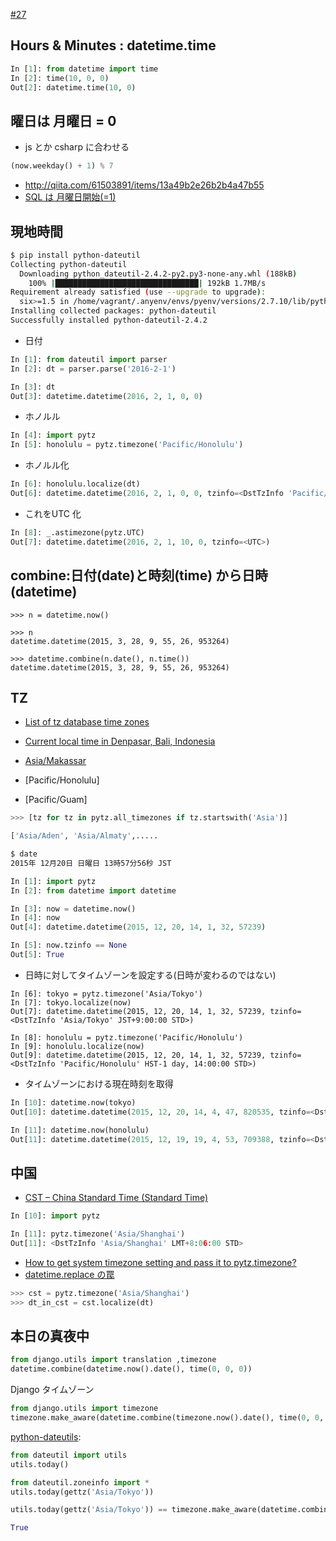 [#27](https://github.com/hdknr/annotated-django/issues/27)

## Hours & Minutes : datetime.time

~~~py
In [1]: from datetime import time
In [2]: time(10, 0, 0)
Out[2]: datetime.time(10, 0)
~~~


## 曜日は 月曜日 = 0

- js とか csharp に合わせる
~~~py
(now.weekday() + 1) % 7
~~~

- http://qiita.com/61503891/items/13a49b2e26b2b4a47b55
- [SQL は 月曜日開始(=1)](http://bayashita.com/p/entry/show/64)

## 現地時間

~~~bash
$ pip install python-dateutil
Collecting python-dateutil
  Downloading python_dateutil-2.4.2-py2.py3-none-any.whl (188kB)
    100% |████████████████████████████████| 192kB 1.7MB/s
Requirement already satisfied (use --upgrade to upgrade):
  six>=1.5 in /home/vagrant/.anyenv/envs/pyenv/versions/2.7.10/lib/python2.7/site-packages (from python-dateutil)
Installing collected packages: python-dateutil
Successfully installed python-dateutil-2.4.2
~~~

- 日付

~~~py
In [1]: from dateutil import parser
In [2]: dt = parser.parse('2016-2-1')

In [3]: dt
Out[3]: datetime.datetime(2016, 2, 1, 0, 0)
~~~

- ホノルル
~~~py
In [4]: import pytz
In [5]: honolulu = pytz.timezone('Pacific/Honolulu')
~~~

- ホノルル化

~~~py
In [6]: honolulu.localize(dt)
Out[6]: datetime.datetime(2016, 2, 1, 0, 0, tzinfo=<DstTzInfo 'Pacific/Honolulu' HST-1 day, 14:00:00 STD>)
~~~

- これをUTC 化

~~~py
In [8]: _.astimezone(pytz.UTC)
Out[7]: datetime.datetime(2016, 2, 1, 10, 0, tzinfo=<UTC>)
~~~


## combine:日付(date)と時刻(time) から日時(datetime)

~~~
>>> n = datetime.now()

>>> n
datetime.datetime(2015, 3, 28, 9, 55, 26, 953264)

>>> datetime.combine(n.date(), n.time())
datetime.datetime(2015, 3, 28, 9, 55, 26, 953264)
~~~



## TZ

- [List of tz database time zones](https://en.wikipedia.org/wiki/List_of_tz_database_time_zones)
- [Current local time in Denpasar, Bali, Indonesia](http://www.timeanddate.com/worldclock/indonesia/denpasar)

- [Asia/Makassar](https://en.wikipedia.org/wiki/Asia/Makassar)
- [Pacific/Honolulu]
- [Pacific/Guam]

~~~py
>>> [tz for tz in pytz.all_timezones if tz.startswith('Asia')]

['Asia/Aden', 'Asia/Almaty',.....
~~~

~~~bash
$ date
2015年 12月20日 日曜日 13時57分56秒 JST
~~~

~~~python
In [1]: import pytz
In [2]: from datetime import datetime

In [3]: now = datetime.now()
In [4]: now
Out[4]: datetime.datetime(2015, 12, 20, 14, 1, 32, 57239)

In [5]: now.tzinfo == None
Out[5]: True

~~~

- 日時に対してタイムゾーンを設定する(日時が変わるのではない)

~~~
In [6]: tokyo = pytz.timezone('Asia/Tokyo')
In [7]: tokyo.localize(now)
Out[7]: datetime.datetime(2015, 12, 20, 14, 1, 32, 57239, tzinfo=<DstTzInfo 'Asia/Tokyo' JST+9:00:00 STD>)

In [8]: honolulu = pytz.timezone('Pacific/Honolulu')
In [9]: honolulu.localize(now)
Out[9]: datetime.datetime(2015, 12, 20, 14, 1, 32, 57239, tzinfo=<DstTzInfo 'Pacific/Honolulu' HST-1 day, 14:00:00 STD>)
~~~

- タイムゾーンにおける現在時刻を取得

~~~py
In [10]: datetime.now(tokyo)
Out[10]: datetime.datetime(2015, 12, 20, 14, 4, 47, 820535, tzinfo=<DstTzInfo 'Asia/Tokyo' JST+9:00:00 STD>)

In [11]: datetime.now(honolulu)
Out[11]: datetime.datetime(2015, 12, 19, 19, 4, 53, 709388, tzinfo=<DstTzInfo 'Pacific/Honolulu' HST-1 day, 14:00:00 STD>)
~~~

## 中国

- [CST – China Standard Time (Standard Time)](http://www.timeanddate.com/time/zones/cst-china)

~~~py
In [10]: import pytz

In [11]: pytz.timezone('Asia/Shanghai')
Out[11]: <DstTzInfo 'Asia/Shanghai' LMT+8:06:00 STD>
~~~


- [How to get system timezone setting and pass it to pytz.timezone?](http://stackoverflow.com/questions/13218506/how-to-get-system-timezone-setting-and-pass-it-to-pytz-timezone)
- [datetime.replace の罠
](http://matsui.goga.co.jp/article/396497913.html)

~~~python
>>> cst = pytz.timezone('Asia/Shanghai')
>>> dt_in_cst = cst.localize(dt)
~~~


## 本日の真夜中

~~~py 
from django.utils import translation ,timezone
datetime.combine(datetime.now().date(), time(0, 0, 0))
~~~

Django タイムゾーン

~~~py
from django.utils import timezone
timezone.make_aware(datetime.combine(timezone.now().date(), time(0, 0, 0)))
~~~

[python-dateutils](http://dateutil.readthedocs.io/en/stable/index.html):

~~~py
from dateutil import utils
utils.today()
~~~

~~~py
from dateutil.zoneinfo import *
utils.today(gettz('Asia/Tokyo'))
~~~

~~~py
utils.today(gettz('Asia/Tokyo')) == timezone.make_aware(datetime.combine(timezone.now().date(), time(0, 0, 0)))

True
~~~